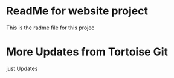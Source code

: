 # ReadMe for website project

This is the radme file for this projec

# More Updates from Tortoise Git
just Updates
